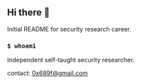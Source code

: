 ## Hi there 👋
Initial README for security research career.

### `$ whoami`

Independent self-taught security researcher.

contact: 0x689f@gmail.com
